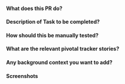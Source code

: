 #### What does this PR do?

 #### Description of Task to be completed?

 #### How should this be manually tested?

 #### What are the relevant pivotal tracker stories?

 #### Any background context you want to add?

 #### Screenshots
